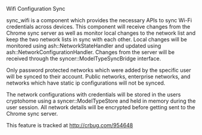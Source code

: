 Wifi Configuration Sync

sync_wifi is a component which provides the necessary APIs to sync Wi-Fi
credentials across devices.  This component will receive changes from the
Chrome sync server as well as monitor local changes to the network list
and keep the two network lists in sync with each other.  Local changes will
be monitored using ash::NetworkStateHandler and updated using
ash::NetworkConfigurationHandler.  Changes from the server will be
received through the syncer::ModelTypeSyncBridge interface.

Only password protected networks which were added by the specific user will be
synced to their account.  Public networks, enterprise networks, and networks
which have static ip configurations will not be synced.

The network configurations with credentials will be stored in the users
cryptohome using a syncer::ModelTypeStore and held in memory during the
user session.  All network details will be encrypted before getting sent
to the Chrome sync server.

This feature is tracked at http://crbug.com/954648
